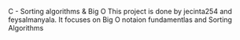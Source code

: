 C - Sorting algorithms & Big O This project is done by jecinta254 and feysalmanyala. It focuses on Big O notaion fundamentlas and Sorting Algorithms

